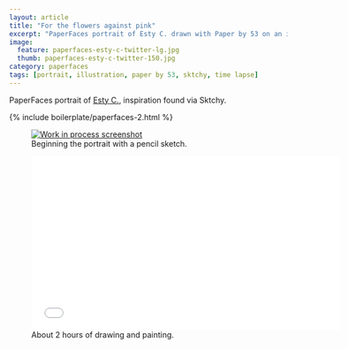 ```yaml
---
layout: article
title: "For the flowers against pink"
excerpt: "PaperFaces portrait of Esty C. drawn with Paper by 53 on an iPad."
image: 
  feature: paperfaces-esty-c-twitter-lg.jpg
  thumb: paperfaces-esty-c-twitter-150.jpg
category: paperfaces
tags: [portrait, illustration, paper by 53, sktchy, time lapse]
---
```


PaperFaces portrait of <a href="http://sktchy.com/WfStFC">Esty C.</a>, inspiration found via Sktchy.

{% include boilerplate/paperfaces-2.html %}

<figure>
	<a href="{{ site.url }}/images/paperfaces-esty-c-process-1-lg.jpg"><img src="{{ site.url }}/images/paperfaces-esty-c-process-1-750.jpg" alt="Work in process screenshot"></a>
	<figcaption>Beginning the portrait with a pencil sketch.</figcaption>
</figure>

<figure>
	<iframe width="560" height="315" src="//www.youtube.com/embed/aoELcBcOAo4" frameborder="0"> </iframe>
	<figcaption>About 2 hours of drawing and painting.</figcaption>
</figure>
